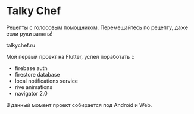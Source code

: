 # Talky Chef

Рецепты с голосовым помощником.
Перемещайтесь по рецепту, даже если руки заняты!

talkychef.ru

Мой первый проект на Flutter, успел поработать с
- firebase auth
- firestore database
- local notifications service
- rive animations
- navigator 2.0

В данный момент проект собирается под Android и Web.
